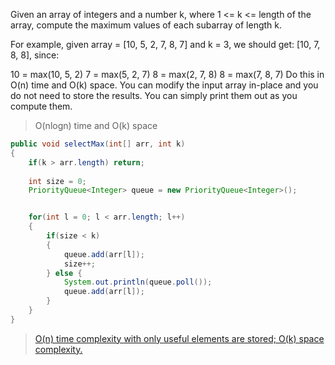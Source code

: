 Given an array of integers and a number k, where 1 <= k <= length of the array,
compute the maximum values of each subarray of length k.

For example, given array = [10, 5, 2, 7, 8, 7] and k = 3, we should get: [10, 7,
8, 8], since:

10 = max(10, 5, 2)
7 = max(5, 2, 7)
8 = max(2, 7, 8)
8 = max(7, 8, 7)
Do this in O(n) time and O(k) space. You can modify the input array in-place and
you do not need to store the results. You can simply print them out as you
compute them.

> O(nlogn) time and O(k) space
```java
public void selectMax(int[] arr, int k)
{
    if(k > arr.length) return;
    
    int size = 0;
    PriorityQueue<Integer> queue = new PriorityQueue<Integer>();


    for(int l = 0; l < arr.length; l++)
    {
        if(size < k)
        {
            queue.add(arr[l]);
            size++;
        } else {
            System.out.println(queue.poll());
            queue.add(arr[l]);
        }  
    }
}
```

> [O(n) time complexity with only useful elements are stored; O(k) space complexity.](https://www.geeksforgeeks.org/sliding-window-maximum-maximum-of-all-subarrays-of-size-k/#comment-10874)